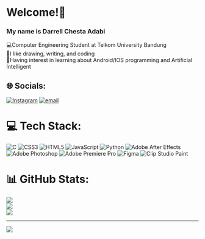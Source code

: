 <h1>Welcome!👋</h1>
<h3>My name is Darrell Chesta Adabi</h3>
💻Computer Engineering Student at Telkom University Bandung<br/>
🎨I like drawing, writing, and coding<br/>
📒Having interest in learning about Android/IOS programming and Artificial Intelligent<br/>

## 🌐 Socials:
[![Instagram](https://img.shields.io/badge/Instagram-%23E4405F.svg?logo=Instagram&logoColor=white)](https://instagram.com/chessstaa) [![email](https://img.shields.io/badge/Email-D14836?logo=gmail&logoColor=white)](mailto:adabichestadarrell@gmail.com) 

# 💻 Tech Stack:
![C](https://img.shields.io/badge/c-%2300599C.svg?style=for-the-badge&logo=c&logoColor=white) ![CSS3](https://img.shields.io/badge/css3-%231572B6.svg?style=for-the-badge&logo=css3&logoColor=white) ![HTML5](https://img.shields.io/badge/html5-%23E34F26.svg?style=for-the-badge&logo=html5&logoColor=white) ![JavaScript](https://img.shields.io/badge/javascript-%23323330.svg?style=for-the-badge&logo=javascript&logoColor=%23F7DF1E) ![Python](https://img.shields.io/badge/python-3670A0?style=for-the-badge&logo=python&logoColor=ffdd54) ![Adobe After Effects](https://img.shields.io/badge/Adobe%20After%20Effects-9999FF.svg?style=for-the-badge&logo=Adobe%20After%20Effects&logoColor=white) ![Adobe Photoshop](https://img.shields.io/badge/adobe%20photoshop-%2331A8FF.svg?style=for-the-badge&logo=adobe%20photoshop&logoColor=white) ![Adobe Premiere Pro](https://img.shields.io/badge/Adobe%20Premiere%20Pro-9999FF.svg?style=for-the-badge&logo=Adobe%20Premiere%20Pro&logoColor=white) ![Figma](https://img.shields.io/badge/figma-%23F24E1E.svg?style=for-the-badge&logo=figma&logoColor=white) ![Clip Studio Paint](https://img.shields.io/badge/ClipStudioPaint-%23CFD3D3.svg?style=for-the-badge&logo=ClipStudioPaint&logoColor=white)
# 📊 GitHub Stats:
![](https://github-readme-stats.vercel.app/api?username=chessstaaa&theme=dark&hide_border=false&include_all_commits=false&count_private=false)<br/>
![](https://nirzak-streak-stats.vercel.app/?user=chessstaaa&theme=dark&hide_border=false)<br/>
![](https://github-readme-stats.vercel.app/api/top-langs/?username=chessstaaa&theme=dark&hide_border=false&include_all_commits=false&count_private=false&layout=compact)

---
[![](https://visitcount.itsvg.in/api?id=chessstaaa&icon=0&color=0)](https://visitcount.itsvg.in)

<!-- Proudly created with GPRM ( https://gprm.itsvg.in ) -->

